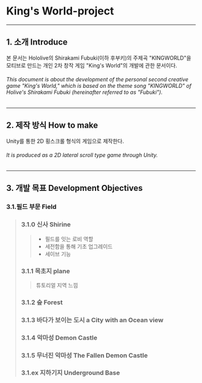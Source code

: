 # King's World-project
*****
## 1. 소개 Introduce
 본 문서는 Hololive의 Shirakami Fubuki(이하 후부키)의 주제곡 "KINGWORLD"을 모티브로 만드는 개인 2차 창작 게임 "King's World"의 개발에 관한 문서이다.
###### This document is about the development of the personal second creative game "King's World," which is based on the theme song "KINGWORLD" of Holive's Shirakami Fubuki (hereinafter referred to as "Fubuki").
*****
## 2. 제작 방식 How to make
 Unity를 통한 2D 횡스크롤 형식의 게임으로 제작한다.
 ###### It is produced as a 2D lateral scroll type game through Unity.
*****
## 3. 개발 목표 Development Objectives
### 3.1.필드 부문 Field
>### 3.1.0 신사 Shirine
>> * 필드를 잇는 로비 역할
>> * 세전함을 통해 기초 업그레이드
>> * 세이브 기능
>### 3.1.1 목초지 plane
>> 튜토리얼 지역 느낌
>### 3.1.2 숲 Forest
>> 
>### 3.1.3 바다가 보이는 도시 a City with an Ocean view
>### 3.1.4 악마성 Demon Castle
>### 3.1.5 무너진 악마성 The Fallen Demon Castle
>### 3.1.ex 지하기지 Underground Base